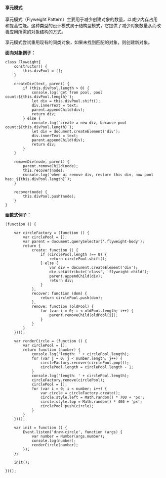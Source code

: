   

#### 享元模式

  

享元模式（Flyweight Pattern）主要用于减少创建对象的数量，以减少内存占用和提高性能。这种类型的设计模式属于结构型模式，它提供了减少对象数量从而改善应用所需的对象结构的方式。

  

享元模式尝试重用现有的同类对象，如果未找到匹配的对象，则创建新对象。

  

**面向对象例子：**

	class Flyweight{
		constructor() {
			this.divPool = [];
		}

		createDiv(text, parent) {
			if (this.divPool.length > 0) {
				console.log(`get from pool, pool count:${this.divPool.length}`);
				let div = this.divPool.shift();
				div.innerText = text;
				parent.appendChild(div);
				return div;
			} else {
				console.log(`create a new div, because pool count:${this.divPool.length}`);
				let div = document.createElement('div');
				div.innerText = text;
				parent.appendChild(div);
				return div;
			}
		}
	  
		removeDiv(node, parent) {
			parent.removeChild(node);
			this.recover(node);
			console.log(`when ui remove div, restore this div, now pool has: ${this.divPool.length}`);
		}
	  
		recover(node) {
			this.divPool.push(node);
		}
	}

**函数式例子：**

	(function () {

	    var circleFactory = (function () {
	        var circlePool = [];
	        var parent = document.querySelector('.flyweight-body');
	        return {
	            create: function () {
	                if (circlePool.length !== 0) {
	                    return circlePool.shift();
	                } else {
	                    var div = document.createElement('div');
	                    div.setAttribute('class', 'flyweight-child');
	                    parent.appendChild(div);
	                    return div;
	                }
	            },
	            recover: function (dom) {
	                return circlePool.push(dom);
	            },
	            remove: function (oldPool) {
	                for (var i = 0; i < oldPool.length; i++) {
	                    parent.removeChild(oldPool[i]);
	                }
	            }
	        }
	    })();

	    var renderCircle = (function () {
	        var circlePool = [];
	        return function (number) {
	            console.log('length: ' + circlePool.length);
	            for (var j = 0; j < number.length; j++) {
	                circleFactory.recover(circlePool.pop());
	                circlePool.length = circlePool.length - 1;
	            }
	            console.log('length: ' + circlePool.length);
	            circleFactory.remove(circlePool);
	            circlePool = [];
	            for (var i = 0; i < number; i++) {
	                var circle = circleFactory.create();
	                circle.style.left = Math.random() * 700 + 'px';
	                circle.style.top = Math.random() * 400 + 'px';
	                circlePool.push(circle);
	            }
	        }
	    })();

	    var init = function () {
	        Event.listen('draw-circle', function (args) {
	            var number = Number(args.number);
	            console.log(number);
	            renderCircle(number);
	        });
	    };

	    init();

	})();
<!--stackedit_data:
eyJoaXN0b3J5IjpbLTYxNjA2MTc2M119
-->